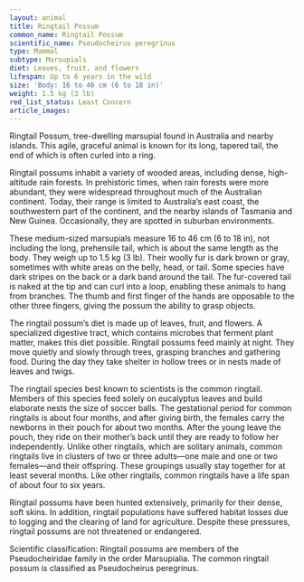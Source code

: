 ```yaml
---
layout: animal
title: Ringtail Possum
common_name: Ringtail Possum
scientific_name: Pseudocheirus peregrinus
type: Mammal
subtype: Marsupials
diet: Leaves, fruit, and flowers
lifespan: Up to 6 years in the wild
size: 'Body: 16 to 46 cm (6 to 18 in)'
weight: 1.5 kg (3 lb)
red_list_status: Least Concern
article_images: 
---
```


Ringtail Possum, tree-dwelling marsupial found in Australia and nearby islands. This agile, graceful animal is known for its long, tapered tail, the end of which is often curled into a ring.

Ringtail possums inhabit a variety of wooded areas, including dense, high-altitude rain forests. In prehistoric times, when rain forests were more abundant, they were widespread throughout much of the Australian continent. Today, their range is limited to Australia’s east coast, the southwestern part of the continent, and the nearby islands of Tasmania and New Guinea. Occasionally, they are spotted in suburban environments.

These medium-sized marsupials measure 16 to 46 cm (6 to 18 in), not including the long, prehensile tail, which is about the same length as the body. They weigh up to 1.5 kg (3 lb). Their woolly fur is dark brown or gray, sometimes with white areas on the belly, head, or tail. Some species have dark stripes on the back or a dark band around the tail. The fur-covered tail is naked at the tip and can curl into a loop, enabling these animals to hang from branches. The thumb and first finger of the hands are opposable to the other three fingers, giving the possum the ability to grasp objects.

The ringtail possum’s diet is made up of leaves, fruit, and flowers. A specialized digestive tract, which contains microbes that ferment plant matter, makes this diet possible. Ringtail possums feed mainly at night. They move quietly and slowly through trees, grasping branches and gathering food. During the day they take shelter in hollow trees or in nests made of leaves and twigs.

The ringtail species best known to scientists is the common ringtail. Members of this species feed solely on eucalyptus leaves and build elaborate nests the size of soccer balls. The gestational period for common ringtails is about four months, and after giving birth, the females carry the newborns in their pouch for about two months. After the young leave the pouch, they ride on their mother’s back until they are ready to follow her independently. Unlike other ringtails, which are solitary animals, common ringtails live in clusters of two or three adults—one male and one or two females—and their offspring. These groupings usually stay together for at least several months. Like other ringtails, common ringtails have a life span of about four to six years.

Ringtail possums have been hunted extensively, primarily for their dense, soft skins. In addition, ringtail populations have suffered habitat losses due to logging and the clearing of land for agriculture. Despite these pressures, ringtail possums are not threatened or endangered.

Scientific classification: Ringtail possums are members of the Pseudocheiridae family in the order Marsupialia. The common ringtail possum is classified as Pseudocheirus peregrinus.